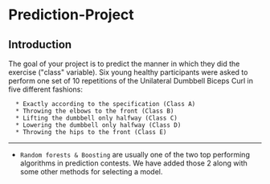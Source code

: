 # Prediction-Project

## Introduction

The goal of your project is to predict the manner in which they did the exercise ("class" variable). Six young healthy participants were asked to perform one set of 10 repetitions of the Unilateral Dumbbell Biceps Curl in five different fashions:  

      * Exactly according to the specification (Class A)
      * Throwing the elbows to the front (Class B)
      * Lifting the dumbbell only halfway (Class C)
      * Lowering the dumbbell only halfway (Class D)
      * Throwing the hips to the front (Class E)

----


* `Random forests & Boosting` are usually one of the two top performing algorithms in prediction contests. We have added those 2 along with some other methods for selecting a model.  

